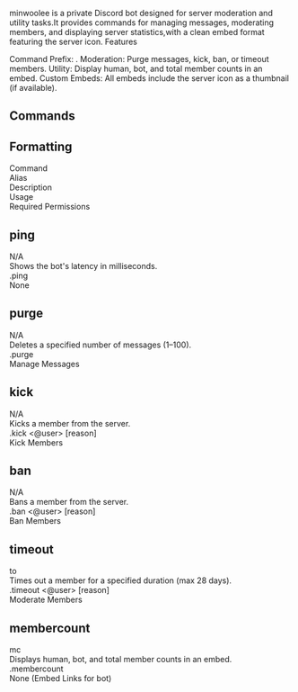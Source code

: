 minwoolee is a private Discord bot designed for server moderation and utility tasks.It provides commands for managing messages, moderating members, and displaying server statistics,with a clean embed format featuring the server icon.
Features

Command Prefix: .
Moderation: Purge messages, kick, ban, or timeout members.
Utility: Display human, bot, and total member counts in an embed.
Custom Embeds: All embeds include the server icon as a thumbnail (if available).

Commands
-

Formatting
-
Command  
Alias  
Description  
Usage  
Required Permissions  



ping
-
N/A  
Shows the bot's latency in milliseconds.  
.ping  
None


purge
-
N/A  
Deletes a specified number of messages (1–100).  
.purge <amount>  
Manage Messages  


kick
-
N/A  
Kicks a member from the server.  
.kick <@user> [reason]  
Kick Members  


ban
-
N/A  
Bans a member from the server.  
.ban <@user> [reason]  
Ban Members  


timeout
-
to  
Times out a member for a specified duration (max 28 days).  
.timeout <@user> <minutes> [reason]  
Moderate Members  


membercount
-
mc  
Displays human, bot, and total member counts in an embed.  
.membercount  
None (Embed Links for bot)  
